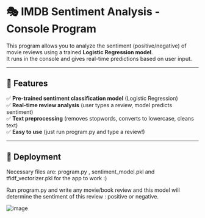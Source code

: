 # 🎭 IMDB Sentiment Analysis - Console Program

This program allows you to analyze the sentiment (positive/negative) of movie reviews using a trained **Logistic Regression model**.  
It runs in the console and gives real-time predictions based on user input.

---

## 🚀 Features
✅ **Pre-trained sentiment classification model** (Logistic Regression)  
✅ **Real-time review analysis** (user types a review, model predicts sentiment)  
✅ **Text preprocessing** (removes stopwords, converts to lowercase, cleans text)  
✅ **Easy to use** (just run program.py and type a review!)  

---
## 📂 Deployment
Necessary files are: program.py , sentiment_model.pkl and tfidf_vectorizer.pkl for the app to work :)

Run program.py and write any movie/book review and this model will determine the sentiment of this review : positive or negative.

![image](https://github.com/user-attachments/assets/0308afbb-649c-4f72-95c3-f8e5623b83cc)

